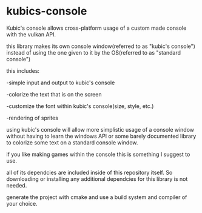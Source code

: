 # kubics-console
Kubic's console allows cross-platform usage of a custom made console with the vulkan API. 


this library makes its own console window(referred to as "kubic's console") instead of using the one
given to it by the OS(referred to as "standard console") 


this includes:

-simple input and output to kubic's console

-colorize the text that is on the screen

-customize the font within kubic's console(size, style, etc.)

-rendering of sprites


using kubic's console will allow more simplistic usage of a console window
without having to learn the windows API or some barely documented library
to colorize some text on a standard console window.

if you like making games within the console this is something I suggest to use.

all of its dependcies are included inside of this repository itself.
So downloading or installing any additional dependcies for this library is not needed.

generate the project with cmake and use a build system and compiler of your choice.

